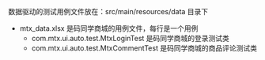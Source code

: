

数据驱动的测试用例文件放在：src/main/resources/data 目录下
* mtx_data.xlsx 是码同学商城的用例文件，每行是一个用例
   + com.mtx.ui.auto.test.MtxLoginTest  是码同学商城的登录测试类
   + com.mtx.ui.auto.test.MtxCommentTest 是码同学商城的商品评论测试类